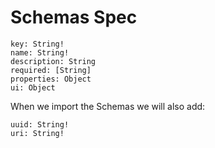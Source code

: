 # Schemas Spec

```
key: String!
name: String!
description: String
required: [String]
properties: Object
ui: Object
```

When we import the Schemas we will also add:
```
uuid: String!
uri: String!
```

